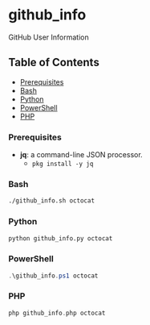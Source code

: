 # github_info
GitHub User Information

## Table of Contents
- [Prerequisites](#prerequisites)
 - [Bash](#bash)
 - [Python](#python)
 - [PowerShell](#powershell)
 - [PHP](#php)

### Prerequisites

- **jq**: a command-line JSON processor.
  - `pkg install -y jq`

### Bash
```bash
./github_info.sh octocat
```

### Python
```python
python github_info.py octocat
```

### PowerShell
```powershell
.\github_info.ps1 octocat
```

### PHP
```php
php github_info.php octocat
```